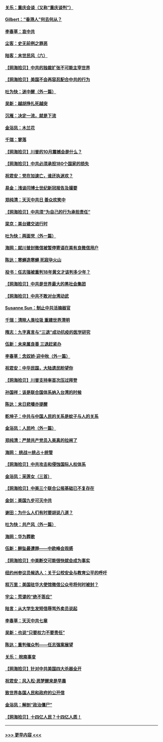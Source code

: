 #### [关乐：重庆会谈（又称“重庆谈判”）](../pages/nsc993/n12437525.md?t=09292051) 
#### [Gilbert：“香港人”何去何从？](../pages/nsc993/n12435894.md?t=09292051) 
#### [李春草：哀中共](../pages/nsc993/n12435874.md?t=09292051) 
#### [尘客：史无前例之罪恶](../pages/nsc993/n12435762.md?t=09292051) 
#### [陆客：末世民风（六）](../pages/nsc993/n12435354.md?t=09292051) 
#### [【网海拾贝】中共的独裁扩张不可能主宰世界](../pages/nsc993/n12435151.md?t=09292051) 
#### [【网海拾贝】美国不会再容忍配合中共的行为](../pages/nsc993/n12433808.md?t=09292051) 
#### [吐为快：迷中醒（外一篇）](../pages/nsc993/n12433585.md?t=09292051) 
#### [吴新：越胡挣扎死越突](../pages/nsc993/n12433562.md?t=09292051) 
#### [沉雁：决定一流，就是下流](../pages/nsc993/n12432128.md?t=09292051) 
#### [金浴凤：木兰花](../pages/nsc993/n12432124.md?t=09292051) 
#### [千瑞：寥落](../pages/nsc993/n12432071.md?t=09292051) 
#### [【网海拾贝】川普的10月震撼会是什么？](../pages/nsc993/n12431624.md?t=09292051) 
#### [【网海拾贝】中共必须承担180个国家的损失](../pages/nsc993/n12428893.md?t=09292051) 
#### [祝君安：党在加速亡，谁还执迷欢？](../pages/nsc993/n12428652.md?t=09292051) 
#### [易金：浅谈闫博士世纪新冠报告及撮要](../pages/nsc993/n12426822.md?t=09292051) 
#### [郑纯清：天灭中共日 善众欢笑中](../pages/nsc993/n12426784.md?t=09292051) 
#### [【网海拾贝】中共须“为自己的行为承担责任”](../pages/nsc993/n12426067.md?t=09292051) 
#### [梁京：美台建交进行时](../pages/nsc993/n12424066.md?t=09292051) 
#### [吐为快：两面党（外一篇）](../pages/nsc993/n12424043.md?t=09292051) 
#### [海网：就川普封微信被暂停寄语在美有良微信用户](../pages/nsc993/n12424021.md?t=09292051) 
#### [陈达：寒蝉造寒蝉 死寂孕火山](../pages/nsc993/n12423958.md?t=09292051) 
#### [投书：任志强被重判18年黄文才该判多少年？](../pages/nsc993/n12423672.md?t=09292051) 
#### [【网海拾贝】中共是世界最大的黑社会集团](../pages/nsc993/n12423543.md?t=09292051) 
#### [【网海拾贝】中共不敢对台湾动武](../pages/nsc993/n12421418.md?t=09292051) 
#### [Susanne Sun：制止中共活摘器官](../pages/nsc993/n12419654.md?t=09292051) 
#### [千瑞：清除人类垃圾 重建世界清明](../pages/nsc993/n12419414.md?t=09292051) 
#### [隋志：九字真言与“三退”成功抗疫的医学研究](../pages/nsc993/n12419248.md?t=09292051) 
#### [伍新：未来属良善 三退赶紧办](../pages/nsc993/n12418496.md?t=09292051) 
#### [李春草：念奴娇·迎中秋（外一篇）](../pages/nsc993/n12418465.md?t=09292051) 
#### [祝君安：中华民国，大陆遗民盼望你](../pages/nsc993/n12418089.md?t=09292051) 
#### [【网海拾贝】川普支持率首次压过拜登](../pages/nsc993/n12418050.md?t=09292051) 
#### [孙国祥：该是联合国体系纳入台湾的时候](../pages/nsc993/n12417369.md?t=09292051) 
#### [陈达：末日悲嚎亦提醒](../pages/nsc993/n12416736.md?t=09292051) 
#### [乾坤子：中共与中国人民的关系是蚊子与人的关系](../pages/nsc993/n12416632.md?t=09292051) 
#### [金浴凤：人民吟（外一篇）](../pages/nsc993/n12416567.md?t=09292051) 
#### [郑纯清：严禁共产党员入美真的拉闸了](../pages/nsc993/n12416550.md?t=09292051) 
#### [海网： 统战＝统占＋统管](../pages/nsc993/n12416404.md?t=09292051) 
#### [【网海拾贝】中共攻击和侵蚀国际人权体系](../pages/nsc993/n12416250.md?t=09292051) 
#### [金浴凤：采莲女（三首）](../pages/nsc993/n12415517.md?t=09292051) 
#### [【网海拾贝】中美三个联合公报基础已不复存在](../pages/nsc993/n12415054.md?t=09292051) 
#### [金剑：美国九步可灭中共](../pages/nsc993/n12413183.md?t=09292051) 
#### [谢田：为什么人们有时要胡说八道？](../pages/nsc993/n12411861.md?t=09292051) 
#### [吐为快：共产风（外一篇）](../pages/nsc993/n12411761.md?t=09292051) 
#### [海网：华为葬歌](../pages/nsc993/n12410381.md?t=09292051) 
#### [伍新：醉坠最遭罪——中欧峰会观感](../pages/nsc993/n12410364.md?t=09292051) 
#### [【网海拾贝】中美断交可能很快就会成为事实](../pages/nsc993/n12409495.md?t=09292051) 
#### [纽约州参议员候选人：关于公校安全与教育公平的呼吁](../pages/nsc993/n12409228.md?t=09292051) 
#### [程万里：美国驻华大使馆微信公众号将何时被封？](../pages/nsc993/n12407397.md?t=09292051) 
#### [宇尘：荒谬的“绝不答应”](../pages/nsc993/n12407360.md?t=09292051) 
#### [陆言：从大学生发短信辱骂外卖员说起](../pages/nsc993/n12407285.md?t=09292051) 
#### [李春草：天灭中共七章](../pages/nsc993/n12406988.md?t=09292051) 
#### [吴新：也说“只要权力不要责任”](../pages/nsc993/n12406966.md?t=09292051) 
#### [陈达：重判催众判——任志强案展望](../pages/nsc993/n12404540.md?t=09292051) 
#### [关乐： 皖南事变](../pages/nsc993/n12404288.md?t=09292051) 
#### [【网海拾贝】针对中共美国四大杀器全开](../pages/nsc993/n12404172.md?t=09292051) 
#### [祝君安：风入松‧恶梦醒来是早晨](../pages/nsc993/n12401953.md?t=09292051) 
#### [致世界各国人民和政府的公开信](../pages/nsc993/n12401824.md?t=09292051) 
#### [金浴凤：解剖“政治僵尸”](../pages/nsc993/n12401808.md?t=09292051) 
#### [【网海拾贝】十四亿人民？十四亿人质！](../pages/nsc993/n12401708.md?t=09292051) 

----
#### [ >>> 更早内容 <<< ](../indexes/nsc993-earlier.md)
